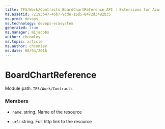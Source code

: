 ```yaml
---
title: TFS/Work/Contracts BoardChartReference API | Extensions for Azure DevOps Services
ms.assetid: 72193b47-46b7-9cde-15d5-8472d3482b35
ms.prod: devops
ms.technology: devops-ecosystem
generated: true
ms.manager: mijacobs
author: chcomley
ms.topic: article
ms.author: chcomley
ms.date: 08/04/2016
---
```


# BoardChartReference

Module path: `TFS/Work/Contracts`


### Members

* `name`: string. Name of the resource

* `url`: string. Full http link to the resource

